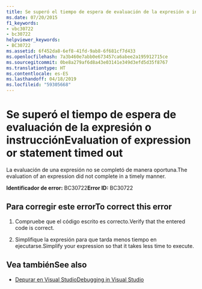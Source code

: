 ```yaml
---
title: Se superó el tiempo de espera de evaluación de la expresión o instrucción
ms.date: 07/20/2015
f1_keywords:
- vbc30722
- bc30722
helpviewer_keywords:
- BC30722
ms.assetid: 6f452da8-6ef8-41fd-9ab8-6f681cf7d433
ms.openlocfilehash: 7a3b460e7abb0e673457ca6abee2a195912715ce
ms.sourcegitcommit: 0be8a279af6d8a43e03141e349d3efd5d35f8767
ms.translationtype: HT
ms.contentlocale: es-ES
ms.lasthandoff: 04/18/2019
ms.locfileid: "59305668"
---
```

# <a name="evaluation-of-expression-or-statement-timed-out"></a><span data-ttu-id="161bc-102">Se superó el tiempo de espera de evaluación de la expresión o instrucción</span><span class="sxs-lookup"><span data-stu-id="161bc-102">Evaluation of expression or statement timed out</span></span>
<span data-ttu-id="161bc-103">La evaluación de una expresión no se completó de manera oportuna.</span><span class="sxs-lookup"><span data-stu-id="161bc-103">The evaluation of an expression did not complete in a timely manner.</span></span>  
  
 <span data-ttu-id="161bc-104">**Identificador de error:** BC30722</span><span class="sxs-lookup"><span data-stu-id="161bc-104">**Error ID:** BC30722</span></span>  
  
## <a name="to-correct-this-error"></a><span data-ttu-id="161bc-105">Para corregir este error</span><span class="sxs-lookup"><span data-stu-id="161bc-105">To correct this error</span></span>  
  
1. <span data-ttu-id="161bc-106">Compruebe que el código escrito es correcto.</span><span class="sxs-lookup"><span data-stu-id="161bc-106">Verify that the entered code is correct.</span></span>  
  
2. <span data-ttu-id="161bc-107">Simplifique la expresión para que tarda menos tiempo en ejecutarse.</span><span class="sxs-lookup"><span data-stu-id="161bc-107">Simplify your expression so that it takes less time to execute.</span></span>  
  
## <a name="see-also"></a><span data-ttu-id="161bc-108">Vea también</span><span class="sxs-lookup"><span data-stu-id="161bc-108">See also</span></span>

- [<span data-ttu-id="161bc-109">Depurar en Visual Studio</span><span class="sxs-lookup"><span data-stu-id="161bc-109">Debugging in Visual Studio</span></span>](/visualstudio/debugger/debugging-in-visual-studio)
